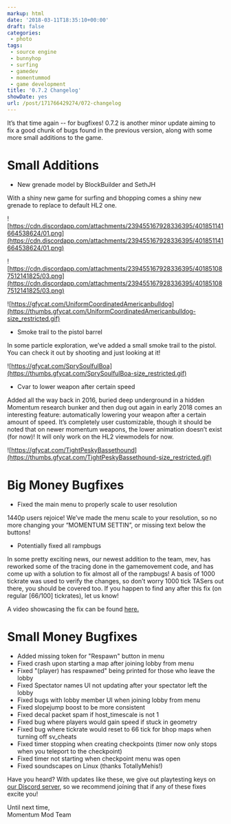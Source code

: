 ```yaml
---
markup: html
date: '2018-03-11T18:35:10+00:00'
draft: false
categories:
 - photo
tags: 
 - source engine
 - bunnyhop
 - surfing
 - gamedev
 - momentummod
 - game development
title: '0.7.2 Changelog'
showDate: yes
url: /post/171766429274/072-changelog
---
```


It’s that time again -- for bugfixes! 0.7.2 is another minor update aiming to fix a good chunk of bugs found in the previous version, along with some more small additions to the game.

<!-- more -->

# Small Additions

* New grenade model by BlockBuilder and SethJH

With a shiny new game for surfing and bhopping comes a shiny new grenade to replace to default HL2 one.

![https://cdn.discordapp.com/attachments/239455167928336395/401851141664538624/01.png](https://cdn.discordapp.com/attachments/239455167928336395/401851141664538624/01.png)

![https://cdn.discordapp.com/attachments/239455167928336395/401851087512141825/03.png](https://cdn.discordapp.com/attachments/239455167928336395/401851087512141825/03.png)

![https://gfycat.com/UniformCoordinatedAmericanbulldog](https://thumbs.gfycat.com/UniformCoordinatedAmericanbulldog-size_restricted.gif)  

* Smoke trail to the pistol barrel

In some particle exploration, we’ve added a small smoke trail to the pistol. You can check it out by shooting and just looking at it!

![https://gfycat.com/SprySoulfulBoa](https://thumbs.gfycat.com/SprySoulfulBoa-size_restricted.gif)

* Cvar to lower weapon after certain speed

Added all the way back in 2016, buried deep underground in a hidden Momentum research bunker and then dug out again in early 2018 comes an interesting feature: automatically lowering your weapon after a certain amount of speed. It’s completely user customizable, though it should be noted that on newer momentum weapons, the lower animation doesn’t exist (for now)! It will only work on the HL2 viewmodels for now.

![https://gfycat.com/TightPeskyBassethound](https://thumbs.gfycat.com/TightPeskyBassethound-size_restricted.gif)

# Big Money Bugfixes

* Fixed the main menu to properly scale to user resolution

1440p users rejoice! We’ve made the menu scale to your resolution, so no more changing your “MOMENTUM SETTIN”, or missing text below the buttons!

* Potentially fixed all rampbugs

In some pretty exciting news, our newest addition to the team, mev, has reworked some of the tracing done in the gamemovement code, and has come up with a solution to fix almost all of the rampbugs! A basis of 1000 tickrate was used to verify the changes, so don’t worry 1000 tick TASers out there, you should be covered too. If you happen to find any after this fix (on regular [66/100] tickrates), let us know!

A video showcasing the fix can be found  [here.](https://youtu.be/Ga-qMPyj-EM?t=76)

# Small Money Bugfixes

* Added missing token for "Respawn" button in menu
* Fixed crash upon starting a map after joining lobby from menu
* Fixed "(player) has respawned" being printed for those who leave the lobby
* Fixed Spectator names UI not updating after your spectator left the lobby
* Fixed bugs with lobby member UI when joining lobby from menu
* Fixed slopejump boost to be more consistent
* Fixed decal packet spam if host_timescale is not 1
* Fixed bug where players would gain speed if stuck in geometry
* Fixed bug where tickrate would reset to 66 tick for bhop maps when turning off sv_cheats
* Fixed timer stopping when creating checkpoints (timer now only stops when you teleport to the checkpoint)
* Fixed timer not starting when checkpoint menu was open
* Fixed soundscapes on Linux (thanks TotallyMehis!)

Have you heard? With updates like these, we give out playtesting keys on [our Discord server](https://discord.gg/wQWkRb6), so we recommend joining that if any of these fixes excite you!

Until next time,  
Momentum Mod Team